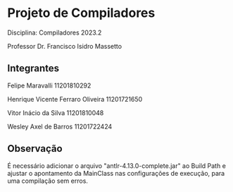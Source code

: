 # Projeto de Compiladores

Disciplina: Compiladores 2023.2

Professor Dr. Francisco Isidro Massetto

## Integrantes

Felipe Maravalli                        11201810292

Henrique Vicente Ferraro Oliveira		11201721650

Vitor Inácio da Silva				    11201810048

Wesley Axel de Barros			    	11201722424

## Observação

É necessário adicionar o arquivo "antlr-4.13.0-complete.jar" ao Build Path e ajustar o apontamento da MainClass nas configurações de execução, para uma compilação sem erros.
